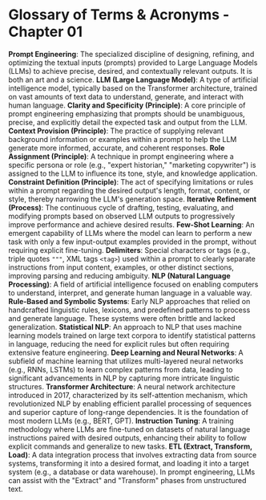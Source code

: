 # Glossary of Terms & Acronyms - Chapter 01

**Prompt Engineering**: The specialized discipline of designing, refining, and optimizing the textual inputs (prompts) provided to Large Language Models (LLMs) to achieve precise, desired, and contextually relevant outputs. It is both an art and a science.
**LLM (Large Language Model)**: A type of artificial intelligence model, typically based on the Transformer architecture, trained on vast amounts of text data to understand, generate, and interact with human language.
**Clarity and Specificity (Principle)**: A core principle of prompt engineering emphasizing that prompts should be unambiguous, precise, and explicitly detail the expected task and output from the LLM.
**Context Provision (Principle)**: The practice of supplying relevant background information or examples within a prompt to help the LLM generate more informed, accurate, and coherent responses.
**Role Assignment (Principle)**: A technique in prompt engineering where a specific persona or role (e.g., "expert historian," "marketing copywriter") is assigned to the LLM to influence its tone, style, and knowledge application.
**Constraint Definition (Principle)**: The act of specifying limitations or rules within a prompt regarding the desired output's length, format, content, or style, thereby narrowing the LLM's generation space.
**Iterative Refinement (Process)**: The continuous cycle of drafting, testing, evaluating, and modifying prompts based on observed LLM outputs to progressively improve performance and achieve desired results.
**Few-Shot Learning**: An emergent capability of LLMs where the model can learn to perform a new task with only a few input-output examples provided in the prompt, without requiring explicit fine-tuning.
**Delimiters**: Special characters or tags (e.g., triple quotes `"""`, XML tags `<tag>`) used within a prompt to clearly separate instructions from input content, examples, or other distinct sections, improving parsing and reducing ambiguity.
**NLP (Natural Language Processing)**: A field of artificial intelligence focused on enabling computers to understand, interpret, and generate human language in a valuable way.
**Rule-Based and Symbolic Systems**: Early NLP approaches that relied on handcrafted linguistic rules, lexicons, and predefined patterns to process and generate language. These systems were often brittle and lacked generalization.
**Statistical NLP**: An approach to NLP that uses machine learning models trained on large text corpora to identify statistical patterns in language, reducing the need for explicit rules but often requiring extensive feature engineering.
**Deep Learning and Neural Networks**: A subfield of machine learning that utilizes multi-layered neural networks (e.g., RNNs, LSTMs) to learn complex patterns from data, leading to significant advancements in NLP by capturing more intricate linguistic structures.
**Transformer Architecture**: A neural network architecture introduced in 2017, characterized by its self-attention mechanism, which revolutionized NLP by enabling efficient parallel processing of sequences and superior capture of long-range dependencies. It is the foundation of most modern LLMs (e.g., BERT, GPT).
**Instruction Tuning**: A training methodology where LLMs are fine-tuned on datasets of natural language instructions paired with desired outputs, enhancing their ability to follow explicit commands and generalize to new tasks.
**ETL (Extract, Transform, Load)**: A data integration process that involves extracting data from source systems, transforming it into a desired format, and loading it into a target system (e.g., a database or data warehouse). In prompt engineering, LLMs can assist with the "Extract" and "Transform" phases from unstructured text.
